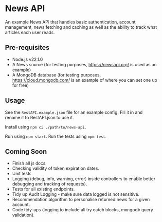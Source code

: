 # News API

An example News API that handles basic authentication, account management, news fetching and caching as well as the ability to track what articles each user reads.

## Pre-requisites

* Node.js v22.1.0
* A News source (for testing purposes, https://newsapi.org/ is used as an example)
* A MongoDB database (for testing purposes, https://cloud.mongodb.com/ is an example of where you can set one up for free)

## Usage
See the `RestAPI.example.json` file for an example config. Fill it in and rename it to RestAPI.json to use it.

Install using `npm ci ./path/to/news-api`.

Run using `npm start`.
Run the tests using `npm test`.

## Coming Soon
* Finish all js docs.
* Checking validity of token expiration dates.
* Unit tests.
* Logging (debug, info, warning, error) inside controllers to enable better debugging and tracking of requests).
* Tests for all existing endpoints.
* Tidy up Audit Logging - make sure data logged is not sensitive.
* Recommendation algorithm to personalise returned news for a given account.
* Code tidy-ups (logging to include all try catch blocks, mongodb query validation).
